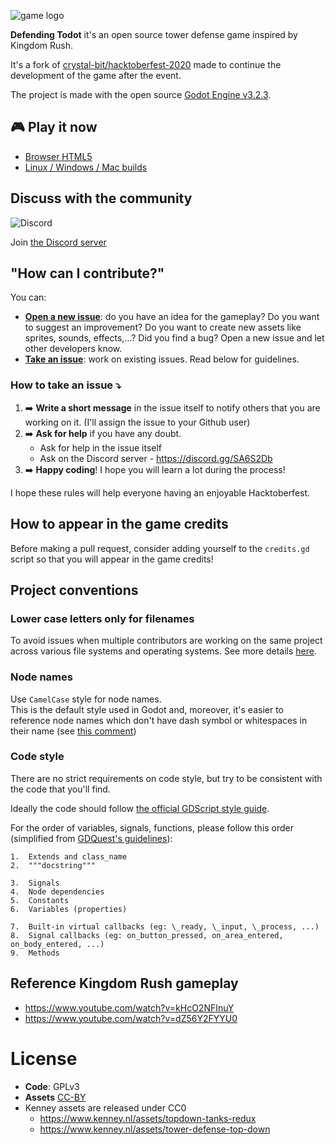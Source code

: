![game logo](https://github.com/crystal-bit/hacktoberfest-2020/blob/master/assets/menu_title_shadow.png?raw=true)

**Defending Todot** it's an open source tower defense game inspired by Kingdom Rush.  

It's a fork of [crystal-bit/hacktoberfest-2020](https://github.com/crystal-bit/hacktoberfest-2020) made to continue the development of the game after the event.

The project is made with the open source [Godot Engine v3.2.3](https://godotengine.org).

## 🎮 Play it now

- [Browser HTML5](https://crystal-bit.github.io/defending-todot/)
- [Linux / Windows / Mac builds](https://github.com/crystal-bit/defending-todot/actions)

## Discuss with the community

![Discord](https://img.shields.io/discord/686600734636376102?logo=discord&logoColor=ffffff&color=7389D8&labelColor=6A7EC2)

Join [the Discord server](https://discord.gg/SA6S2Db)

## "How can I contribute?"

You can:

- **[Open a new issue](https://github.com/crystal-bit/defending-todot/issues/new)**: do you have an idea for the gameplay? Do you want to suggest an improvement? Do you want to create new assets like sprites, sounds, effects,...? Did you find a bug? Open a new issue and let other developers know.
- **[Take an issue](https://github.com/crystal-bit/defending-todot/issues)**: work on existing issues. Read below for guidelines.

### How to take an issue ⤵️

1. ➡️ **Write a short message** in the issue itself to notify others that you are working on it. (I'll assign the issue to your Github user)
2. ➡️ **Ask for help** if you have any doubt.
   - Ask for help in the issue itself
   - Ask on the Discord server - https://discord.gg/SA6S2Db
3. ➡️ **Happy coding**! I hope you will learn a lot during the process!

I hope these rules will help everyone having an enjoyable Hacktoberfest.

## How to appear in the game credits

Before making a pull request, consider adding yourself to the `credits.gd` script so that you will appear in the game credits!

## Project conventions

### Lower case letters only for filenames

To avoid issues when multiple contributors are working on the same project across various
file systems and operating systems. See more details [here](https://github.com/crystal-bit/godot-game-template#lower-case-letters-only).

### Node names

Use `CamelCase` style for node names.  
This is the default style used in Godot and, moreover, it's easier to reference node names which don't have dash symbol or whitespaces in their name (see [this comment](https://github.com/crystal-bit/hacktoberfest-2020/pull/21#issuecomment-703162481))

### Code style

There are no strict requirements on code style, but try to be consistent with the code that you'll find.

Ideally the code should follow [the official GDScript style guide](http://docs.godotengine.org/en/latest/getting_started/scripting/gdscript/gdscript_styleguide.html).

For the order of variables, signals, functions, please follow this order (simplified from [GDQuest's guidelines](https://www.gdquest.com/open-source/guidelines/godot-gdscript/#in-short)):

```
1.  Extends and class_name
2.  """docstring"""

3.  Signals
4.  Node dependencies
5.  Constants
6.  Variables (properties)

7.  Built-in virtual callbacks (eg: \_ready, \_input, \_process, ...)
8.  Signal callbacks (eg: on_button_pressed, on_area_entered, on_body_entered, ...)
9.  Methods
```
 
## Reference Kingdom Rush gameplay

- https://www.youtube.com/watch?v=kHcO2NFInuY
- https://www.youtube.com/watch?v=dZ56Y2FYYU0

# License

- **Code**: GPLv3
- **Assets** [CC-BY](https://creativecommons.org/licenses/by/4.0/) 
- Kenney assets are released under CC0 
   - https://www.kenney.nl/assets/topdown-tanks-redux
   - https://www.kenney.nl/assets/tower-defense-top-down

